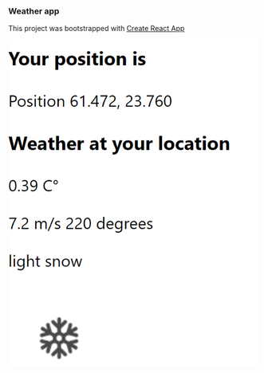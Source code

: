 ### Weather app

This project was bootstrapped with [Create React App](https://github.com/facebook/create-react-app)

<img src="https://github.com/ruusunentoni/Weather-app/blob/master/src/img/screenshot.PNG" alt="Weather app screenshot" width="500" />
